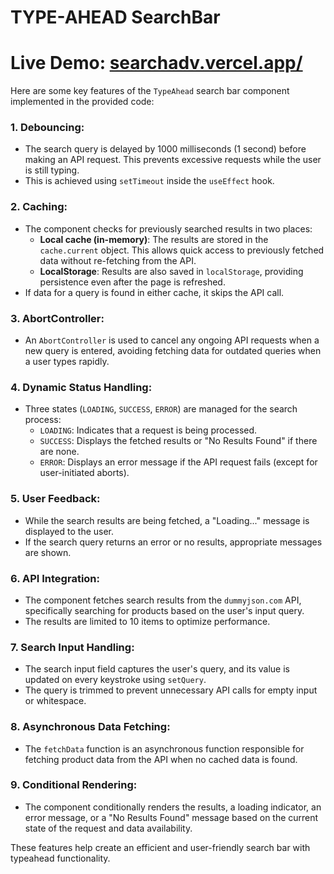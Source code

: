 # TYPE-AHEAD SearchBar
# Live Demo: [searchadv.vercel.app/](https://searchadv.vercel.app/)



Here are some key features of the `TypeAhead` search bar component implemented in the provided code:

### 1. **Debouncing**:
   - The search query is delayed by 1000 milliseconds (1 second) before making an API request. This prevents excessive requests while the user is still typing.
   - This is achieved using `setTimeout` inside the `useEffect` hook.

### 2. **Caching**:
   - The component checks for previously searched results in two places:
     - **Local cache (in-memory)**: The results are stored in the `cache.current` object. This allows quick access to previously fetched data without re-fetching from the API.
     - **LocalStorage**: Results are also saved in `localStorage`, providing persistence even after the page is refreshed.
   - If data for a query is found in either cache, it skips the API call.

### 3. **AbortController**:
   - An `AbortController` is used to cancel any ongoing API requests when a new query is entered, avoiding fetching data for outdated queries when a user types rapidly.

### 4. **Dynamic Status Handling**:
   - Three states (`LOADING`, `SUCCESS`, `ERROR`) are managed for the search process:
     - `LOADING`: Indicates that a request is being processed.
     - `SUCCESS`: Displays the fetched results or "No Results Found" if there are none.
     - `ERROR`: Displays an error message if the API request fails (except for user-initiated aborts).

### 5. **User Feedback**:
   - While the search results are being fetched, a "Loading..." message is displayed to the user.
   - If the search query returns an error or no results, appropriate messages are shown.

### 6. **API Integration**:
   - The component fetches search results from the `dummyjson.com` API, specifically searching for products based on the user's input query.
   - The results are limited to 10 items to optimize performance.

### 7. **Search Input Handling**:
   - The search input field captures the user's query, and its value is updated on every keystroke using `setQuery`.
   - The query is trimmed to prevent unnecessary API calls for empty input or whitespace.

### 8. **Asynchronous Data Fetching**:
   - The `fetchData` function is an asynchronous function responsible for fetching product data from the API when no cached data is found.

### 9. **Conditional Rendering**:
   - The component conditionally renders the results, a loading indicator, an error message, or a "No Results Found" message based on the current state of the request and data availability.

These features help create an efficient and user-friendly search bar with typeahead functionality.
